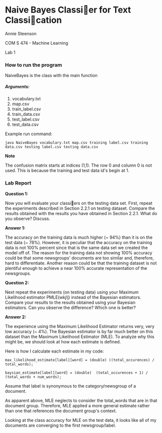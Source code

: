 # Naive Bayes Classier for Text Classication
Annie Steenson

COM S 474 - Machine Learning

Lab 1

### How to run the program
NaiveBayes is the class with the main function

##### Arguments:
1. vocabulary.txt
2. map.csv
3. train_label.csv
4. train_data.csv
5. test_label.csv
6. test_data.csv 

Example run command:

`
java NaiveBayes vocabulary.txt map.csv training label.csv training data.csv
testing label.csv testing data.csv
`

**Note**

The confusion matrix starts at indices (1,1). The row 0 and column 0 is not used. 
This is because the training and test data id's begin at 1.

### Lab Report

**Question 1:** 

Now you will evaluate your classiers on the testing data set. First, repeat the experiments described in 
Section 2.2.1 on testing dataset. Compare the results obtained with the results you have
obtained in Section 2.2.1. What do you observe? Discuss.

**Answer 1:**

The accuracy on the training data is much higher (~ 94%) than it is on the test data (~ 78%). However, it is 
peculiar that the accuracy on the training data is not 100% percent since that is the same data set we created the 
model off of. The reason for the training data not showing 100% accuracy could be that some newsgroups' documents are 
too similar and, therefore, hard to differentiate. Another reason could be that the training dataset is not plentiful 
enough to achieve a near 100% accurate representation of the newsgroups.

**Question 2:** 

Next repeat the experiments (on testing data) using your Maximum Likelihood estimator PMLE(wkj!j)
instead of the Bayesian estimators. Compare your results to the results obtained using your
Bayesian estimators. Can you observe the difference? Which one is better?

**Answer 2:**

The experience using the Maximum Likelihood Estimator returns very, very low accuracy (~ 4%). The Bayesian estimator is
by far much better on this dataset than the Maximum Likelihood Estimator (MLE). 
To analyze why this might be, we should look at how each estimate is defined.

Here is how I calculate each estimate in my code:

 `
 max_likelihood_estimate[label][word] = (double) ((total_occurences) / total_words);
 `
 
 `
 baysian_estimate[label][word] = (double)  (total_occurences + 1) / (total_words + num_words);
 `
 
Assume that label is synonymous to the category/newsgroup of a document.

As apparent above, MLE neglects to consider the total_words that are in that document group. Therefore, MLE applied a 
more general estimate rather than one that references the document group's context. 

Looking at the class accuracy for MLE on the test data, it looks like all of my documents are converging to the first 
newsgroup/label.